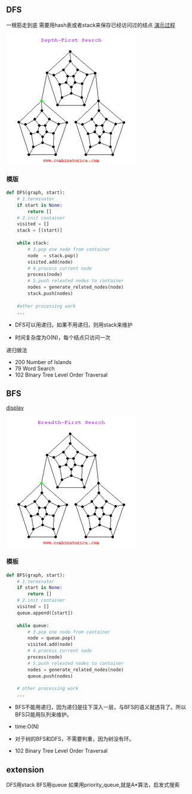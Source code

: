 
## DFS
一根筋走到底
需要用hash表或者stack来保存已经访问过的结点
[演示过程](http://www.cs.usfca.edu/~galles/visualization/DFS.html)

<!-- ![dfs](./img/Graph/dfs.png) -->
![dfs_gif](./img/Graph/dfs.gif)
### 模版
```python
def DFS(graph, start):
    # 1.terminator
    if start is None:
        return []
    # 2.init container
    visited = []
    stack = [(start)]

    while stack:
        # 3.pop one node from container
        node  = stack.pop()
        visited.add(node)
        # 4.process current node
        process(node)
        # 5.push releated nodes to container
        nodes = generate_related_nodes(node)
        stack.push(nodes)

    #other processing work
    ...
```
* DFS可以用递归，如果不用递归，则用stack来维护

* 时间复杂度为O(N)，每个结点只访问一次

递归做法
* 200 Number of Islands
* 79 Word Search
* 102 Binary Tree Level Order Traversal
## BFS
[display](http://www.cs.usfca.edu/~galles/visualization/BFS.html)
<!-- ![dfs](./img/Graph/bfs.png) -->
![dfs_gif](./img/Graph/bfs.gif)

### 模板
```python
def BFS(graph, start):
    # 1.terminator
    if start is None:
        return []
    # 2.init container
    visited = []
    queue.append([start])

    while queue:
        # 3.pop one node from container
        node = queue.pop()
        visited.add(node)
        # 4.process current node
        process(node)
        # 5.push releated nodes to container
        nodes = generate_related_nodes(node)
        queue.push(nodes)

    # other processing work
    ...
```

* BFS不能用递归，因为递归是往下深入一层，与BFS的语义就违背了。所以BFS只能用队列来维护。
* time:O(N)

* 对于树的BFS和DFS，不需要判重，因为树没有环。

* 102 Binary Tree Level Order Traversal

## extension
DFS用stack
BFS用queue
如果用priority_queue,就是A*算法，启发式搜索